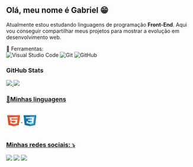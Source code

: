 ## Olá, meu nome é Gabriel 😁
Atualmente estou estudando linguagens de programação <strong>Front-End</strong>. Aqui vou conseguir compartilhar meus projetos para mostrar a evolução em desenvolvimento web.

🔧 Ferramentas: <br>
![Visual Studio Code](https://img.shields.io/badge/-Visual%20Studio%20Code-333333?style=flat&logo=visual-studio-code&logoColor=007ACC)
![Git](https://img.shields.io/badge/-Git-333333?style=flat&logo=git)
![GitHub](https://img.shields.io/badge/-GitHub-333333?style=flat&logo=github)
### GitHub Stats
 <div>
   <a href="https://github.com/gabriel-cosendey">
   <img height="160em" src="https://github-readme-stats.vercel.app/api?username=gabriel-cosendey&show_icons=true&theme=tokyonight&include_all_commits=true&count_private=true"/>
   <img height="160em" src="https://github-readme-stats.vercel.app/api/top-langs/?username=gabriel-cosendey&layout=compact&langs_count=6&theme=tokyonight"/>
</div>
    
### 🚀Minhas linguagens
<div style="display: inline_block"><br>
  <img align="center" alt="HTML" height="30" width="40" src="https://raw.githubusercontent.com/devicons/devicon/master/icons/html5/html5-original.svg">
  <img align="center" alt="CSS" height="30" width="40" src="https://raw.githubusercontent.com/devicons/devicon/master/icons/css3/css3-original.svg">
</div>
 
<br>
 
### Minhas redes sociais: ⤵️
 
<div> 
  <a href="https://instagram.com/gbrcosendey27" target="_blank"><img src="https://img.shields.io/badge/-Instagram-%23E4405F?style=for-the-badge&logo=instagram&logoColor=white" target="_blank"></a>
  <a href = "mailto:gabrielcosendey77@gmail.com"><img src="https://img.shields.io/badge/-Gmail-%23333?style=for-the-badge&logo=gmail&logoColor=white" target="_blank"></a>
  <a href="https://www.linkedin.com/in/gabriel-cosendey/" target="_blank"><img src="https://img.shields.io/badge/-LinkedIn-%230077B5?style=for-the-badge&logo=linkedin&logoColor=white" target="_blank"></a>
</div>
